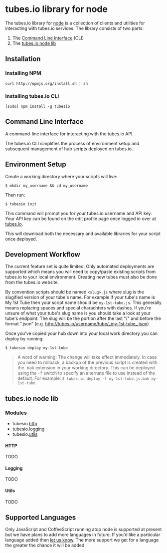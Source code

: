 # tubes.io library for node

The tubes.io library for [node](http://nodejs.org) is a collection of clients and utilities for 
interacting with tubes.io services. The library consists of two parts:

1. The [Command Line Interface](#command-line-interface) (CLI)
2. The [tubes.io node lib](#tubesio-node-lib)

## Installation

### Installing NPM

`curl http://npmjs.org/install.sh | sh`

### Installing tubes.io CLI

`[sudo] npm install -g tubesio`


## Command Line Interface

A command-line interface for interacting with the tubes.io API. 

The tubes.io CLI simplifies the process of environment setup and 
subsequent management of hub scripts deployed on tubes.io. 

## Environment Setup

Create a working directory where your scripts will live:

`$ mkdir my_username && cd my_username`

Then run:

`$ tubesio init`

This command will prompt you for your tubes.io username and API
key. Your API key can be found on the edit profile page once
logged in over at [tubes.io](tubes.io).

This will download both the necessary and available libraries
for your script once deployed.

## Development Workflow

The current feature set is quite limited. Only automated 
deployments are supported which means you will need to copy/paste
existing scripts from tubes.io to your local environment. Creating
new tubes must also be done from the tubes.io website.

By convention scripts should be named `<slug>.js` where slug
is the slugified version of your tube's name. For example if your
tube's name is My 1st Tube then your script name should be
`my-1st-tube.js`. This generally means replacing spaces and
special charachters with dashes. If you're unsure of what your
tube's slug name is you should take a look at your tube's endpoint. 
The slug will be the portion after the last "/" and before the format
".json" (e.g. http://tubes.io/username/tube/_my-1st-tube_.json)

Once you've copied your hub down into your local work directory
you can deploy by running:

`$ tubesio deploy my-1st-tube`

> A word of warning: The change will take effect immediately. In
> case you need to rollback, a backup of the previous script is 
> created with the .bak extension in your working directory. This
> can be deployed using the `-f` switch to specify an alternate
> file to use instead of the default. For example:
>    `$ tubes.io deploy -f my-1st-tube.js.bak my-1st-tube`

## tubes.io node lib

### Modules

* tubesio.[http](#http)
* tubesio.[logging](#logging)
* tubesio.[utils](#utils)

#### HTTP 

TODO

#### Logging

TODO

#### Utils

TODO

## Supported Languages

Only JavaScript and CoffeeScript running atop node is supported at present but we have 
plans to add more languages in future. If you'd like a particular language added then
[let us know](mailto:ideas@tubes.io). The more support we get for a language the greater 
the chance it will be added.


